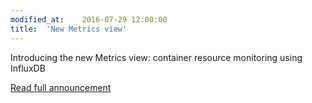 ```yaml
---
modified_at:	2016-07-29 12:00:00
title:	'New Metrics view'
---
```


Introducing the new Metrics view: container resource monitoring using InfluxDB

[Read full announcement](http://blog.scalingo.com/post/148094333588/container-resource-monitoring-with-the-new-metrics)
